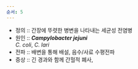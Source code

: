 ```yaml
---
순서: 5
---
```


- 정의 :: 간장에 뚜렷한 병변을 나타내는 세균성 전염병
- 원인 :: ***Campylobacter jejuni***<br>*C. coli*, *C. lari*
- 전파 :: 배변을 통해 배설, 음수/사료 수평전파
- 증상 :: 긴 경과와 함께 간헐적 폐사,